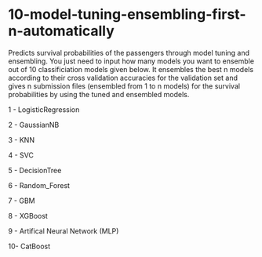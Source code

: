 # 10-model-tuning-ensembling-first-n-automatically
Predicts survival probabilities of the passengers through model tuning and ensembling. You just need to input how many models you want to ensemble out of 10 classificiation models given below. It ensembles the best n models according to their cross validation accuracies for the validation set and gives n submission files (ensembled from 1 to n models) for the survival probabilities by using the tuned and ensembled models.
 
1 - LogisticRegression

2 - GaussianNB

3 - KNN

4 - SVC

5 - DecisionTree

6 - Random_Forest

7 - GBM

8 - XGBoost

9 - Artifical Neural Network (MLP)

10- CatBoost

